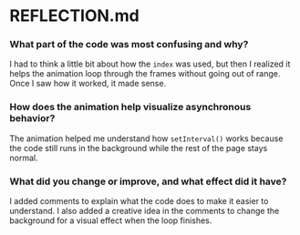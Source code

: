 # REFLECTION.md

### What part of the code was most confusing and why?

I had to think a little bit about how the `index` was used, but then I realized it helps the animation loop through the frames without going out of range. Once I saw how it worked, it made sense.

### How does the animation help visualize asynchronous behavior?

The animation helped me understand how `setInterval()` works because the code still runs in the background while the rest of the page stays normal.

### What did you change or improve, and what effect did it have?

I added comments to explain what the code does to make it easier to understand. I also added a creative idea in the comments to change the background for a visual effect when the loop finishes.
